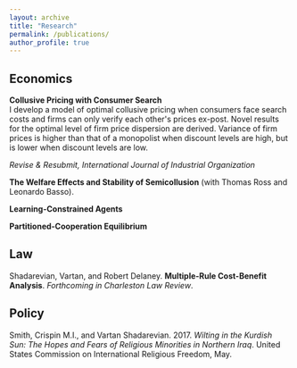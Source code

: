 ```yaml
---
layout: archive
title: "Research"
permalink: /publications/
author_profile: true
---
```



## Economics

**Collusive Pricing with Consumer Search**  
I develop a model of optimal collusive pricing when consumers face search costs and firms can only verify each other's prices ex-post. Novel results for the optimal level of firm price dispersion are derived. Variance of firm prices is higher than that of a monopolist when discount levels are high, but is lower when discount levels are low.

*Revise & Resubmit, International Journal of Industrial Organization*

**The Welfare Effects and Stability of Semicollusion**  (with Thomas Ross and Leonardo Basso).

**Learning-Constrained Agents** 

**Partitioned-Cooperation Equilibrium** 

## Law

Shadarevian, Vartan, and Robert Delaney. **Multiple-Rule Cost-Benefit Analysis**. *Forthcoming in Charleston Law Review*.

## Policy

Smith, Crispin M.I., and Vartan Shadarevian. 2017. *Wilting in the Kurdish Sun: The Hopes and Fears of Religious Minorities in Northern Iraq*. United States Commission on International Religious Freedom, May.
